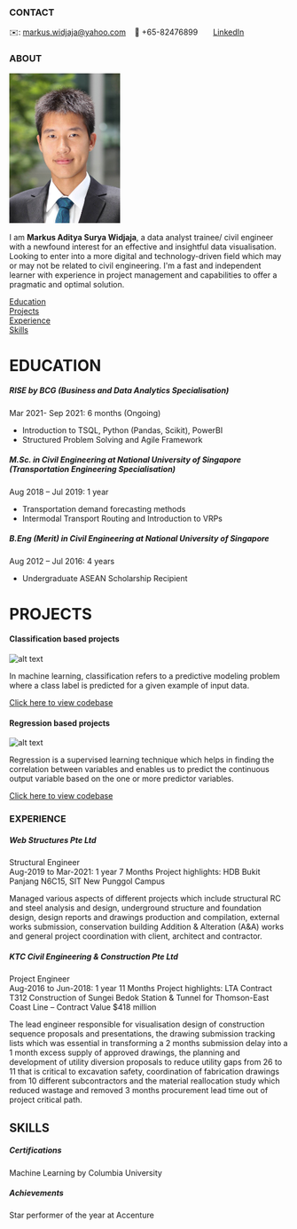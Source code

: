 <!-- CONTACT Section Starts -->
### CONTACT

<!-- Add your details -->
✉️: markus.widjaja@yahoo.com
&nbsp;&nbsp; 📲 +65-82476899
&nbsp;&nbsp;&nbsp;&nbsp;&nbsp; [LinkedIn](https://www.linkedin.com/in/markus-aditya-surya-widjaja-499b00113/) 

<!-- CONTACT Section Ends -->

<!-- ABOUT Section Starts -->
### ABOUT
<!-- Add link to your picture -->


<img src="https://github.com/Kliklok/Markus_Aditya_Surya_Widjaja/blob/d78af5609026ef95cf3a84750b4ded6ef1170f7e/Picture.jpg" alt="alt text" width="200" height="270">


<!-- Add your details -->

I am __Markus Aditya Surya Widjaja__, a data analyst trainee/ civil engineer with a newfound interest for an effective and insightful data visualisation. Looking to enter into a more digital and technology-driven field which may or may not be related to civil engineering. I'm a fast and independent learner with experience in project management and capabilities to offer a pragmatic and optimal solution.

<!-- Add link to the sections -->
[Education](#education) <br>
[Projects](#projects) <br>
[Experience](#experience) <br>
[Skills](#skills) <br> 

<!-- ABOUT Section Ends -->

<!-- EDUCATION Section Starts -->

# EDUCATION
<!-- Add your details -->
##### RISE by BCG (Business and Data Analytics Specialisation)                       
Mar 2021- Sep 2021: 6 months (Ongoing)
- Introduction to TSQL, Python (Pandas, Scikit), PowerBI
- Structured Problem Solving and Agile Framework

##### M.Sc. in Civil Engineering at National University of Singapore (Transportation Engineering Specialisation)			   
Aug 2018 – Jul 2019: 1 year
-	Transportation demand forecasting methods
-	Intermodal Transport Routing and Introduction to VRPs

##### B.Eng (Merit) in Civil Engineering at National University of Singapore	                
Aug 2012 – Jul 2016: 4 years
-	Undergraduate ASEAN Scholarship Recipient

<!-- EDUCATION Section Ends -->

<!-- PROJECTS Section Starts -->
# PROJECTS
<!-- Add your details -->

#### Classification based projects
![alt text](https://raw.githubusercontent.com/krvishwesh54/Kumar-Vishwesh/main/images/Classification.png)

In machine learning, classification refers to a predictive modeling problem where a class label is predicted for a given example of input data.

[Click here to view codebase](https://github.com/krvishwesh54/DataScience_DeepLearning_MachineLearning/tree/master/Classification)

#### Regression based projects
![alt text](https://raw.githubusercontent.com/krvishwesh54/Kumar-Vishwesh/main/images/Regression.jpg)

Regression is a supervised learning technique which helps in finding the correlation between variables and enables us to predict the continuous output variable based on the one or more predictor variables.

[Click here to view codebase](https://github.com/krvishwesh54/DataScience_DeepLearning_MachineLearning/tree/master/Regression)

<!-- PROJECTS Section Ends -->

<!-- EXPERIENCE Section Starts -->
### EXPERIENCE
<!-- Add your details -->
##### Web Structures Pte Ltd
Structural Engineer<br>
Aug-2019 to Mar-2021: 1 year 7 Months
Project highlights: HDB Bukit Panjang N6C15, SIT New Punggol Campus

Managed various aspects of different projects which include structural RC and steel analysis and design, underground structure and foundation design, design reports and drawings production and compilation, external works submission, conservation building Addition & Alteration (A&A) works and general project coordination with client, architect and contractor. 

##### KTC Civil Engineering & Construction Pte Ltd
Project Engineer<br>
Aug-2016 to Jun-2018: 1 year 11 Months
Project highlights: LTA Contract T312 Construction of Sungei Bedok Station & Tunnel for Thomson-East Coast Line – Contract Value $418 million

The lead engineer responsible for visualisation design of construction sequence proposals and presentations, the drawing submission tracking lists which was essential in transforming a 2 months submission delay into a 1 month excess supply of approved drawings, the planning and development of utility diversion proposals to reduce utility gaps from 26 to 11 that is critical to excavation safety, coordination of fabrication drawings from 10 different subcontractors and the material reallocation study which reduced wastage and removed 3 months procurement lead time out of project critical path.
<!-- EXPERIENCE Section Ends -->

<!-- FEATURED Section Starts -->
## SKILLS
<!-- Add your details -->
##### Certifications
Machine Learning by Columbia University

##### Achievements
Star performer of the year at Accenture
<!-- FEATURED Section Ends -->
